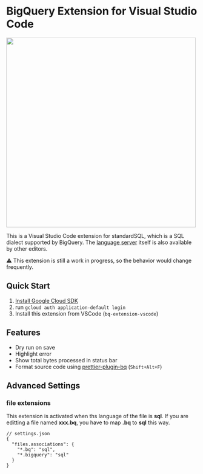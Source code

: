 # BigQuery Extension for Visual Studio Code
<img src="https://user-images.githubusercontent.com/26474260/128605753-b1596da9-eee2-4f84-b121-cda73d06aa19.png" width=500px>

This is a Visual Studio Code extension for standardSQL, which is a SQL dialect supported by BigQuery.
The [language server](https://github.com/dr666m1/project_bq_extension_vscode/tree/main/server) itself is also available by other editors.

⚠️ This extension is still a work in progress, so the behavior would change frequently.

## Quick Start
1. [Install Google Cloud SDK](https://cloud.google.com/sdk/docs/install)
2. run `gcloud auth application-default login`
3. Install this extension from VSCode (`bq-extension-vscode`)

## Features
- Dry run on save
- Highlight error
- Show total bytes processed in status bar
- Format source code using [prettier-plugin-bq](https://github.com/dr666m1/project_prettier_bq) (`Shift+Alt+F`)

## Advanced Settings
### file extensions
This extension is activated when ths language of the file is **sql**.
If you are editting a file named **xxx.bq**, you have to map **.bq** to **sql** this way.

```
// settings.json
{
  "files.associations": {
    "*.bq": "sql",
    "*.bigquery": "sql"
  }
}
```

